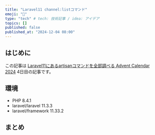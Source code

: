 ```yaml
---
title: "Laravel11 channel:listコマンド"
emoji: "📑"
type: "tech" # tech: 技術記事 / idea: アイデア
topics: []
published: false
published_at: "2024-12-04 08:00"
---
```


## はじめに

この記事は [Laravel11にあるartisanコマンドを全部調べる Advent Calendar 2024](https://adventar.org/calendars/10674) 4日目の記事です。

## 環境

- PHP 8.4.1
- laravel/laravel 11.3.3
- laravel/framework 11.33.2

## まとめ

